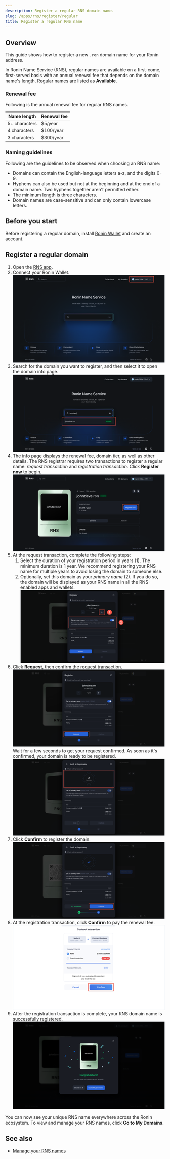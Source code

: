 ```yaml
---
description: Register a regular RNS domain name.
slug: /apps/rns/register/regular
title: Register a regular RNS name
---
```


## Overview

This guide shows how to register a new `.ron` domain name for your Ronin address.

In Ronin Name Service (RNS), regular names are available on a first-come, first-served basis with an annual renewal fee that depends on the domain name's length. Regular names are listed as **Available**.

### Renewal fee

Following is the annual renewal fee for regular RNS names.

| Name length | Renewal fee |
|---|---|
| 5+ characters | $5/year |
| 4 characters | $100/year |
| 3 characters | $300/year |

### Naming guidelines

Following are the guidelines to be observed when choosing an RNS name:

* Domains can contain the English-language letters a-z, and the digits 0-9.
* Hyphens can also be used but not at the beginning and at the end of a domain name. Two hyphens together aren't permitted either.
* The minimum length is three characters.
* Domain names are case-sensitive and can only contain lowercase letters.

## Before you start

Before registering a regular domain, install [Ronin Wallet](https://wallet.roninchain.com) and create an account.

## Register a regular domain

1. Open the [RNS app](https://id.roninchain.com).
1. Connect your Ronin Wallet.
![connect-wallet](../../assets/regular/connect-wallet.png)
1. Search for the domain you want to register, and then select it to open the domain info page.
![search](../../assets/regular/search.png)
1. The info page displays the renewal fee, domain tier, as well as other details. The RNS registrar requires two transactions to register a regular name: *request transaction* and *registration transaction*. Click **Register now** to begin.
![domain-info](../../assets/regular/domain-info.png)
1. At the request transaction, complete the following steps:
   1. Select the duration of your registration period in years (1). The minimum duration is 1 year. We recommend registering your RNS name for multiple years to avoid losing the domain to someone else.
   2. Optionally, set this domain as your *primary name* (2). If you do so, the domain will be displayed as your RNS name in all the RNS-enabled apps and wallets.
      ![register](../../assets/regular/register.png)
2. Click **Request**, then confirm the request transaction.
![request](../../assets/regular/request.png)
   Wait for a few seconds to get your request confirmed. As soon as it's confirmed, your domain is ready to be registered.
![wait](../../assets/regular/wait.png)
1. Click **Confirm** to register the domain.
![confirm](../../assets/regular/confirm.png)
1. At the registration transaction, click **Confirm** to pay the renewal fee.
![transact](../../assets/regular/transact.png)
1. After the registration transaction is complete, your RNS domain name is successfully registered.
![success](../../assets/regular/success.png)

You can now see your unique RNS name everywhere across the Ronin ecosystem. To view and manage your RNS names, click **Go to My Domains**.

## See also

* [Manage your RNS names](./../../manage.md)
